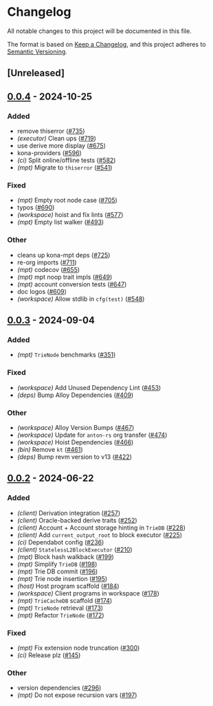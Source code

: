 # Changelog
All notable changes to this project will be documented in this file.

The format is based on [Keep a Changelog](https://keepachangelog.com/en/1.0.0/),
and this project adheres to [Semantic Versioning](https://semver.org/spec/v2.0.0.html).

## [Unreleased]

## [0.0.4](https://github.com/anton-rs/kona/compare/kona-mpt-v0.0.3...kona-mpt-v0.0.4) - 2024-10-25

### Added

- remove thiserror ([#735](https://github.com/anton-rs/kona/pull/735))
- *(executor)* Clean ups ([#719](https://github.com/anton-rs/kona/pull/719))
- use derive more display ([#675](https://github.com/anton-rs/kona/pull/675))
- kona-providers ([#596](https://github.com/anton-rs/kona/pull/596))
- *(ci)* Split online/offline tests ([#582](https://github.com/anton-rs/kona/pull/582))
- *(mpt)* Migrate to `thiserror` ([#541](https://github.com/anton-rs/kona/pull/541))

### Fixed

- *(mpt)* Empty root node case ([#705](https://github.com/anton-rs/kona/pull/705))
- typos ([#690](https://github.com/anton-rs/kona/pull/690))
- *(workspace)* hoist and fix lints ([#577](https://github.com/anton-rs/kona/pull/577))
- *(mpt)* Empty list walker ([#493](https://github.com/anton-rs/kona/pull/493))

### Other

- cleans up kona-mpt deps ([#725](https://github.com/anton-rs/kona/pull/725))
- re-org imports ([#711](https://github.com/anton-rs/kona/pull/711))
- *(mpt)* codecov ([#655](https://github.com/anton-rs/kona/pull/655))
- *(mpt)* mpt noop trait impls ([#649](https://github.com/anton-rs/kona/pull/649))
- *(mpt)* account conversion tests ([#647](https://github.com/anton-rs/kona/pull/647))
- doc logos ([#609](https://github.com/anton-rs/kona/pull/609))
- *(workspace)* Allow stdlib in `cfg(test)` ([#548](https://github.com/anton-rs/kona/pull/548))

## [0.0.3](https://github.com/anton-rs/kona/compare/kona-mpt-v0.0.2...kona-mpt-v0.0.3) - 2024-09-04

### Added
- *(mpt)* `TrieNode` benchmarks ([#351](https://github.com/anton-rs/kona/pull/351))

### Fixed
- *(workspace)* Add Unused Dependency Lint ([#453](https://github.com/anton-rs/kona/pull/453))
- *(deps)* Bump Alloy Dependencies ([#409](https://github.com/anton-rs/kona/pull/409))

### Other
- *(workspace)* Alloy Version Bumps ([#467](https://github.com/anton-rs/kona/pull/467))
- *(workspace)* Update for `anton-rs` org transfer ([#474](https://github.com/anton-rs/kona/pull/474))
- *(workspace)* Hoist Dependencies ([#466](https://github.com/anton-rs/kona/pull/466))
- *(bin)* Remove `kt` ([#461](https://github.com/anton-rs/kona/pull/461))
- *(deps)* Bump revm version to v13 ([#422](https://github.com/anton-rs/kona/pull/422))

## [0.0.2](https://github.com/anton-rs/kona/compare/kona-mpt-v0.0.1...kona-mpt-v0.0.2) - 2024-06-22

### Added
- *(client)* Derivation integration ([#257](https://github.com/anton-rs/kona/pull/257))
- *(client)* Oracle-backed derive traits ([#252](https://github.com/anton-rs/kona/pull/252))
- *(client)* Account + Account storage hinting in `TrieDB` ([#228](https://github.com/anton-rs/kona/pull/228))
- *(client)* Add `current_output_root` to block executor ([#225](https://github.com/anton-rs/kona/pull/225))
- *(ci)* Dependabot config ([#236](https://github.com/anton-rs/kona/pull/236))
- *(client)* `StatelessL2BlockExecutor` ([#210](https://github.com/anton-rs/kona/pull/210))
- *(mpt)* Block hash walkback ([#199](https://github.com/anton-rs/kona/pull/199))
- *(mpt)* Simplify `TrieDB` ([#198](https://github.com/anton-rs/kona/pull/198))
- *(mpt)* Trie DB commit ([#196](https://github.com/anton-rs/kona/pull/196))
- *(mpt)* Trie node insertion ([#195](https://github.com/anton-rs/kona/pull/195))
- *(host)* Host program scaffold ([#184](https://github.com/anton-rs/kona/pull/184))
- *(workspace)* Client programs in workspace ([#178](https://github.com/anton-rs/kona/pull/178))
- *(mpt)* `TrieCacheDB` scaffold ([#174](https://github.com/anton-rs/kona/pull/174))
- *(mpt)* `TrieNode` retrieval ([#173](https://github.com/anton-rs/kona/pull/173))
- *(mpt)* Refactor `TrieNode` ([#172](https://github.com/anton-rs/kona/pull/172))

### Fixed
- *(mpt)* Fix extension node truncation ([#300](https://github.com/anton-rs/kona/pull/300))
- *(ci)* Release plz ([#145](https://github.com/anton-rs/kona/pull/145))

### Other
- version dependencies ([#296](https://github.com/anton-rs/kona/pull/296))
- *(mpt)* Do not expose recursion vars ([#197](https://github.com/anton-rs/kona/pull/197))
